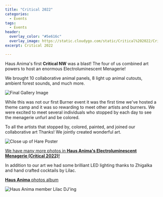 ```yaml
---
title: "Critical 2022"
categories:
  - Events
tags:
  - Events
header:
  overlay_color: "#5e616c"
  overlay_image: https://static.cloudygo.com/static/Critical%202022/CriticalPoster.jpg
excerpt: Critical 2022

---
```


Haus Anima's first **Critical NW** was a blast! The four of us combined art powers to host an enormous Electroluminescent Menagerie!

We brought 10 collaborative animal panels, 8 light up animal cutouts, ambient forest sounds, and much more.

<img src="https://static.cloudygo.com/static/Critical%202022/GalleryFinal.jpg" alt="Final Gallery Image" class="full">

While this was not our first Burner event it was the first time we've hosted a theme camp and it was so rewarding to meet
other artists and burners. We were excited to meet several individuals who stopped by each day to see the menagerie unfurl
and be colored.

To all the artists that stopped by, colored, painted, and joined our collaborative art Thanks! We jointly created wonderful art.

<img src="https://static.cloudygo.com/static/Critical%202022/HareFinal.jpg" alt="Close up of Hare Poster" class="full">

[We have many more photos in **Haus Anima's Electroluminescent Menagerie (Critical 2022)!**](https://photos.app.goo.gl/zrAwxmLNjxAJSDHj6)

In addition to our art we had some brilliant LED lighting thanks to Zhigalka and hand crafted cocktails by Lilac.

[**Haus Anima** photos album](https://photos.app.goo.gl/mJWY73HfQs2qP4zC7)

<img src="https://static.cloudygo.com/static/Critical%202022/DJ%20Lilac.jpg" alt="Haus Anima member Lilac DJ'ing" class="full">
